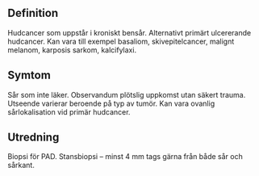 ## Definition

Hudcancer som uppstår i kroniskt bensår. Alternativt primärt ulcererande hudcancer. Kan vara till exempel basaliom, skivepitelcancer, malignt melanom, karposis sarkom, kalcifylaxi.

## Symtom

Sår som inte läker. Observandum plötslig uppkomst utan säkert trauma. Utseende varierar beroende på typ av tumör. Kan vara ovanlig sårlokalisation vid primär hudcancer.

## Utredning

Biopsi för PAD. Stansbiopsi – minst 4 mm tags gärna från både sår och sårkant.

